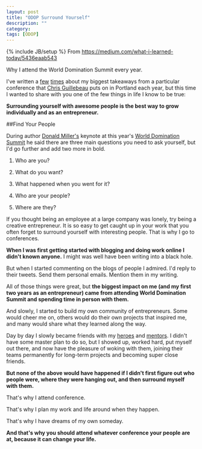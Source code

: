 ```yaml
---
layout: post
title: "ODOP Surround Yourself"
description: ""
category: 
tags: [ODOP]
---
```

{% include JB/setup %}
From <https://medium.com/what-i-learned-today/5436eaab543>

Why I attend the World Domination Summit every year.

I've written a [few](http://www.pocketchanged.com/2011/06/06/why-you-need-to-go-to-the-world-domination-summit-next-year/) [times](http://www.pocketchanged.com/2011/06/09/what-if-real-life-was-more-like-the-world-domination-summit-and-a-list-of-wds-wrap-ups/) about my biggest takeaways from a particular conference that [Chris Guillebeau](https://twitter.com/chrisguillebeau) puts on in Portland each year, but this time I wanted to share with you one of the few things in life I know to be true:

**Surrounding yourself with awesome people is the best way to grow individually and as an entrepreneur.**

##Find Your People

During author [Donald Miller's](http://storylineblog.com/) keynote at this year's [World Domination Summit](http://www.worlddominationsummit.com/) he said there are three main questions you need to ask yourself, but I'd go further and add two more in bold.

1. Who are you?

2. What do you want?

3. What happened when you went for it?

4. Who are your people?

5. Where are they?

If you thought being an employee at a large company was lonely, try being a creative entrepreneur. It is so easy to get caught up in your work that you often forget to surround yourself with interesting people. That is why I go to conferences.

**When I was first getting started with blogging and doing work online I didn't known anyone.** I might was well have been writing into a black hole.

But when I started commenting on the blogs of people I admired. I'd reply to their tweets. Send them personal emails. Mention them in my writing.

All of those things were great, but **the biggest impact on me (and my first two years as an entrepreneur) came from attending World Domination Summit and spending time in person with them.**

And slowly, I started to build my own community of entrepreneurs. Some would cheer me on, others would do their own projects that inspired me, and many would share what they learned along the way.

Day by day I slowly became friends with my [heroes](https://twitter.com/patflynn) and [mentors](https://twitter.com/CorbettBarr). I didn't have some master plan to do so, but I showed up, worked hard, put myself out there, and now have the pleasure of woking with them, joining their teams permanently for long-term projects and becoming super close friends.

**But none of the above would have happened if I didn't first figure out who people were, where they were hanging out, and then surround myself with them.**

That's why I attend conference.

That's why I plan my work and life around when they happen.

That's why I have dreams of my own someday.

**And that's why you should attend whatever conference your people are at, because it can change your life.**


